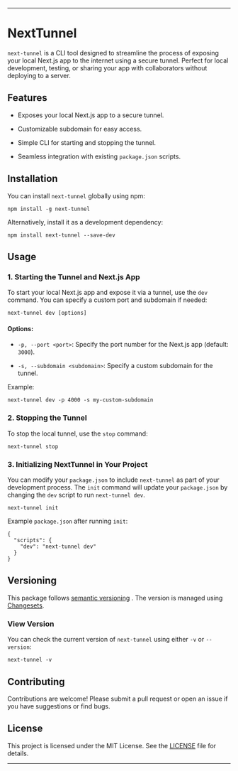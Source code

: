 
---


# NextTunnel 
`next-tunnel` is a CLI tool designed to streamline the process of exposing your local Next.js app to the internet using a secure tunnel. Perfect for local development, testing, or sharing your app with collaborators without deploying to a server.
## Features 

- Exposes your local Next.js app to a secure tunnel.

- Customizable subdomain for easy access.

- Simple CLI for starting and stopping the tunnel.
 
- Seamless integration with existing `package.json` scripts.

## Installation 
You can install `next-tunnel` globally using npm:

```Copy code
npm install -g next-tunnel
```

Alternatively, install it as a development dependency:


```Copy code
npm install next-tunnel --save-dev
```

## Usage 

### 1. Starting the Tunnel and Next.js App 
To start your local Next.js app and expose it via a tunnel, use the `dev` command. You can specify a custom port and subdomain if needed:

```Copy code
next-tunnel dev [options]
```

#### Options: 
 
- `-p, --port <port>`: Specify the port number for the Next.js app (default: `3000`).
 
- `-s, --subdomain <subdomain>`: Specify a custom subdomain for the tunnel.

Example:


```Copy code
next-tunnel dev -p 4000 -s my-custom-subdomain
```

### 2. Stopping the Tunnel 
To stop the local tunnel, use the `stop` command:

```Copy code
next-tunnel stop
```

### 3. Initializing NextTunnel in Your Project 
You can modify your `package.json` to include `next-tunnel` as part of your development process. The `init` command will update your `package.json` by changing the `dev` script to run `next-tunnel dev`.

```Copy code
next-tunnel init
```
Example `package.json` after running `init`:

```Copy code
{
  "scripts": {
    "dev": "next-tunnel dev"
  }
}
```

## Versioning 
This package follows [semantic versioning](https://semver.org/) . The version is managed using [Changesets](https://github.com/changesets/changesets).
### View Version 
You can check the current version of `next-tunnel` using either `-v` or `--version`:

```Copy code
next-tunnel -v
```

## Contributing 

Contributions are welcome! Please submit a pull request or open an issue if you have suggestions or find bugs.

## License 
This project is licensed under the MIT License. See the [LICENSE]()  file for details.

---
